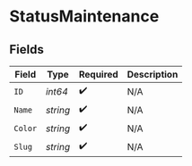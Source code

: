 # StatusMaintenance


## Fields

| Field              | Type               | Required           | Description        |
| ------------------ | ------------------ | ------------------ | ------------------ |
| `ID`               | *int64*            | :heavy_check_mark: | N/A                |
| `Name`             | *string*           | :heavy_check_mark: | N/A                |
| `Color`            | *string*           | :heavy_check_mark: | N/A                |
| `Slug`             | *string*           | :heavy_check_mark: | N/A                |